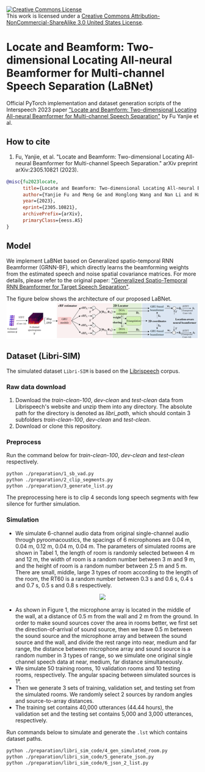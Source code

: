 <a rel="license" href="http://creativecommons.org/licenses/by-nc-sa/3.0/us/"><img alt="Creative Commons License" style="border-width:0" src="https://i.creativecommons.org/l/by-nc-sa/3.0/us/88x31.png" /></a><br />This work is licensed under a <a rel="license" href="http://creativecommons.org/licenses/by-nc-sa/3.0/us/">Creative Commons Attribution-NonCommercial-ShareAlike 3.0 United States License</a>.

# Locate and Beamform: Two-dimensional Locating All-neural Beamformer for Multi-channel Speech Separation (LaBNet)

Official PyTorch implementation and dataset generation scripts of the Interspeech 2023 paper ["Locate and Beamform: Two-dimensional Locating All-neural Beamformer for Multi-channel Speech Separation"](https://arxiv.org/abs/2305.10821) by Fu Yanjie et al.

## How to cite
1. Fu, Yanjie, et al. "Locate and Beamform: Two-dimensional Locating All-neural Beamformer for Multi-channel Speech Separation." arXiv preprint arXiv:2305.10821 (2023).
```bibtex
@misc{fu2023locate,
      title={Locate and Beamform: Two-dimensional Locating All-neural Beamformer for Multi-channel Speech Separation}, 
      author={Yanjie Fu and Meng Ge and Honglong Wang and Nan Li and Haoran Yin and Longbiao Wang and Gaoyan Zhang and Jianwu Dang and Chengyun Deng and Fei Wang},
      year={2023},
      eprint={2305.10821},
      archivePrefix={arXiv},
      primaryClass={eess.AS}
}
```

## Model
We implement LaBNet based on Generalized spatio-temporal RNN Beamformer (GRNN-BF), which directly learns the beamforming weights from the estimated speech and noise spatial covariance matrices. For more details, please refer to the original paper: ["Generalized Spatio-Temporal RNN Beamformer for Target Speech Separation"](https://www.isca-speech.org/archive/pdfs/interspeech_2021/xu21i_interspeech.pdf).

The figure below shows the architecture of our proposed LaBNet.
![](https://raw.githubusercontent.com/FYJNEVERFOLLOWS/Picture-Bed/main/202304/20230518170955.png)

## Dataset (Libri-SIM)
The simulated dataset `Libri-SIM` is based on the [Librispeech](http://www.openslr.org/12) corpus.

### Raw data download
1) Download the *train-clean-100*, *dev-clean* and *test-clean* data from Librispeech's website and unzip them into any directory. The absolute path for the directory is denoted as *libri_path*, which should contain 3 subfolders *train-clean-100*, *dev-clean* and *test-clean*.
2) Download or clone this repository.

### Preprocess
Run the command below for *train-clean-100*, *dev-clean* and *test-clean* respectively.
```python3
python ./preparation/1_sb_vad.py
python ./preparation/2_clip_segments.py
python ./preparation/3_generate_list.py
```
The preprocessing here is to clip 4 seconds long speech segments with few silence for further simulation.


### Simulation 
- We simulate 6-channel audio data from original single-channel audio through pyroomacoustics, the spacings of 6 microphones are 0.04 m, 0.04 m, 0.12 m, 0.04 m, 0.04 m. The parameters of simulated rooms are shown in Tabel 1, the length of room is randomly selected between 4 m and 12 m, the width of room is a random number between 3 m and 9 m, and the height of room is a random number between 2.5 m and 5 m. There are small, middle, large 3 types of room according to the length of the room, the RT60 is a random number between 0.3 s and 0.6 s, 0.4 s and 0.7 s, 0.5 s and 0.8 s respectively.

<div align=center>
<img src="https://github.com/TJU-haoran/VCTK-16k-simulated/blob/main/Figure1.png" width="500"/>
</div>

- As shown in Figure 1, the microphone array is located in the middle of the wall, at a distance of 0.5 m from the wall and 2 m from the ground. In order to make sound sources cover the area in rooms better, we first set the direction-of-arrival of sound source, then we leave 0.5 m between the sound source and the microphone array and between the sound source and the wall, and divide the rest range into near, medium and far range, the distance between microphone array and sound source is a random number in 3 types of range, so we simulate one original single channel speech data at near, medium, far distance simultaneously.
- We simulate 50 training rooms, 10 validation rooms and 10 testing rooms, respectively. The angular spacing between simulated sources is 1°.
- Then we generate 3 sets of training, validation set, and testing set from the simulated rooms. We randomly select 2 sources by random angles and source-to-array distances. 
- The training set contains 40,000 utterances (44.44 hours), the validation set and the testing set contains 5,000 and 3,000 utterances, respectively.

Run commands below to simulate and generate the `.lst` which contains dataset paths.
```python3
python ./preparation/libri_sim_code/4_gen_simulated_room.py
python ./preparation/libri_sim_code/5_generate_json.py
python ./preparation/libri_sim_code/6_json_2_list.py
```
